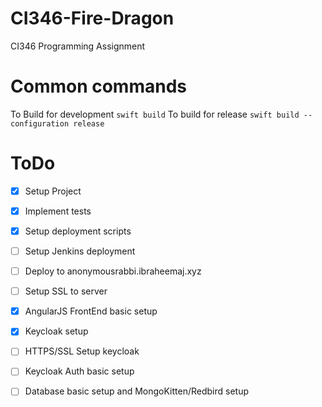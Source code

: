# CI346-Fire-Dragon
CI346 Programming Assignment

# Common commands
To Build for development
`swift build`
To build for release
`swift build --configuration release`

# ToDo
- [x] Setup Project
- [x] Implement tests
- [x] Setup deployment scripts
- [ ] Setup Jenkins deployment
- [ ] Deploy to anonymousrabbi.ibraheemaj.xyz
- [ ] Setup SSL to server
- [x] AngularJS FrontEnd basic setup
- [x] Keycloak setup
- [ ] HTTPS/SSL Setup keycloak
- [ ] Keycloak Auth basic setup
- [ ] Database basic setup and MongoKitten/Redbird setup

